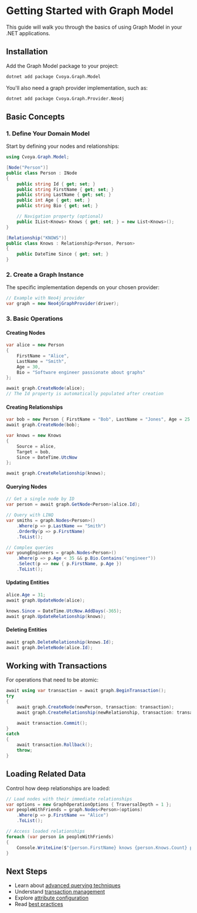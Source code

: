 # Getting Started with Graph Model

This guide will walk you through the basics of using Graph Model in your .NET applications.

## Installation

Add the Graph Model package to your project:

```bash
dotnet add package Cvoya.Graph.Model
```

You'll also need a graph provider implementation, such as:

```bash
dotnet add package Cvoya.Graph.Provider.Neo4j
```

## Basic Concepts

### 1. Define Your Domain Model

Start by defining your nodes and relationships:

```csharp
using Cvoya.Graph.Model;

[Node("Person")]
public class Person : INode
{
    public string Id { get; set; }
    public string FirstName { get; set; }
    public string LastName { get; set; }
    public int Age { get; set; }
    public string Bio { get; set; }

    // Navigation property (optional)
    public IList<Knows> Knows { get; set; } = new List<Knows>();
}

[Relationship("KNOWS")]
public class Knows : Relationship<Person, Person>
{
    public DateTime Since { get; set; }
}
```

### 2. Create a Graph Instance

The specific implementation depends on your chosen provider:

```csharp
// Example with Neo4j provider
var graph = new Neo4jGraphProvider(driver);
```

### 3. Basic Operations

#### Creating Nodes

```csharp
var alice = new Person
{
    FirstName = "Alice",
    LastName = "Smith",
    Age = 30,
    Bio = "Software engineer passionate about graphs"
};

await graph.CreateNode(alice);
// The Id property is automatically populated after creation
```

#### Creating Relationships

```csharp
var bob = new Person { FirstName = "Bob", LastName = "Jones", Age = 25 };
await graph.CreateNode(bob);

var knows = new Knows
{
    Source = alice,
    Target = bob,
    Since = DateTime.UtcNow
};

await graph.CreateRelationship(knows);
```

#### Querying Nodes

```csharp
// Get a single node by ID
var person = await graph.GetNode<Person>(alice.Id);

// Query with LINQ
var smiths = graph.Nodes<Person>()
    .Where(p => p.LastName == "Smith")
    .OrderBy(p => p.FirstName)
    .ToList();

// Complex queries
var youngEngineers = graph.Nodes<Person>()
    .Where(p => p.Age < 35 && p.Bio.Contains("engineer"))
    .Select(p => new { p.FirstName, p.Age })
    .ToList();
```

#### Updating Entities

```csharp
alice.Age = 31;
await graph.UpdateNode(alice);

knows.Since = DateTime.UtcNow.AddDays(-365);
await graph.UpdateRelationship(knows);
```

#### Deleting Entities

```csharp
await graph.DeleteRelationship(knows.Id);
await graph.DeleteNode(alice.Id);
```

## Working with Transactions

For operations that need to be atomic:

```csharp
await using var transaction = await graph.BeginTransaction();
try
{
    await graph.CreateNode(newPerson, transaction: transaction);
    await graph.CreateRelationship(newRelationship, transaction: transaction);

    await transaction.Commit();
}
catch
{
    await transaction.Rollback();
    throw;
}
```

## Loading Related Data

Control how deep relationships are loaded:

```csharp
// Load nodes with their immediate relationships
var options = new GraphOperationOptions { TraversalDepth = 1 };
var peopleWithFriends = graph.Nodes<Person>(options)
    .Where(p => p.FirstName == "Alice")
    .ToList();

// Access loaded relationships
foreach (var person in peopleWithFriends)
{
    Console.WriteLine($"{person.FirstName} knows {person.Knows.Count} people");
}
```

## Next Steps

- Learn about [advanced querying techniques](querying.md)
- Understand [transaction management](transactions.md)
- Explore [attribute configuration](attributes.md)
- Read [best practices](best-practices.md)
